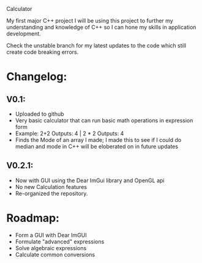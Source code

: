 Calculator

My first major C++ project
I will be using this project to further my understanding and knowledge of C++ so I can hone my skills in application development.

Check the unstable branch for my latest updates to the code which still create code breaking errors.

# Changelog:

## V0.1:
 
 - Uploaded to github
 - Very basic calculator that can run basic math operations in expression form
 - Example: 2+2 Outputs: 4 | 2 * 2 Outputs: 4
 - Finds the Mode of an array I made; I made this to see if I could do median and mode in C++ will be eloberated on in future updates
  
## V0.2.1:
  
  - Now with GUI using the Dear ImGui library and OpenGL api
  - No new Calculation features
  - Re-organized the repository.
    
# Roadmap:
  
  - Form a GUI with Dear ImGUI
  - Formulate "advanced" expressions
  - Solve algebraic expressions
  - Calculate common conversions 
